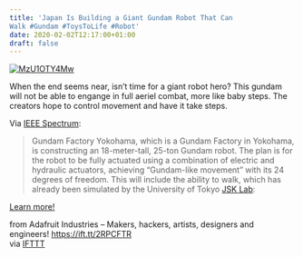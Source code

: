 ```yaml
---
title: 'Japan Is Building a Giant Gundam Robot That Can
Walk #Gundam #ToysToLife #Robot'
date: 2020-02-02T12:17:00+01:00
draft: false
---
```


[![MzU1OTY4Mw](https://cdn-blog.adafruit.com/uploads/2020/01/MzU1OTY4Mw.jpg "MzU1OTY4Mw.jpg")](https://spectrum.ieee.org/automaton/robotics/humanoids/japan-building-giant-gundam-robot)

When the end seems near, isn’t time for a giant robot hero? This gundam will not be able to engange in full aeriel combat, more like baby steps. The creators hope to control movement and have it take steps.

Via [IEEE Spectrum](https://spectrum.ieee.org/automaton/robotics/humanoids/japan-building-giant-gundam-robot):

> Gundam Factory Yokohama, which is a Gundam Factory in Yokohama, is constructing an 18-meter-tall, 25-ton Gundam robot. The plan is for the robot to be fully actuated using a combination of electric and hydraulic actuators, achieving “Gundam-like movement” with its 24 degrees of freedom. This will include the ability to walk, which has already been simulated by the University of Tokyo [JSK Lab](http://www.jsk.t.u-tokyo.ac.jp/):

[Learn more!](https://spectrum.ieee.org/automaton/robotics/humanoids/japan-building-giant-gundam-robot)

  
  
from Adafruit Industries – Makers, hackers, artists, designers and engineers! https://ift.tt/2RPCFTR  
via [IFTTT](https://ifttt.com/?ref=da&site=blogger)